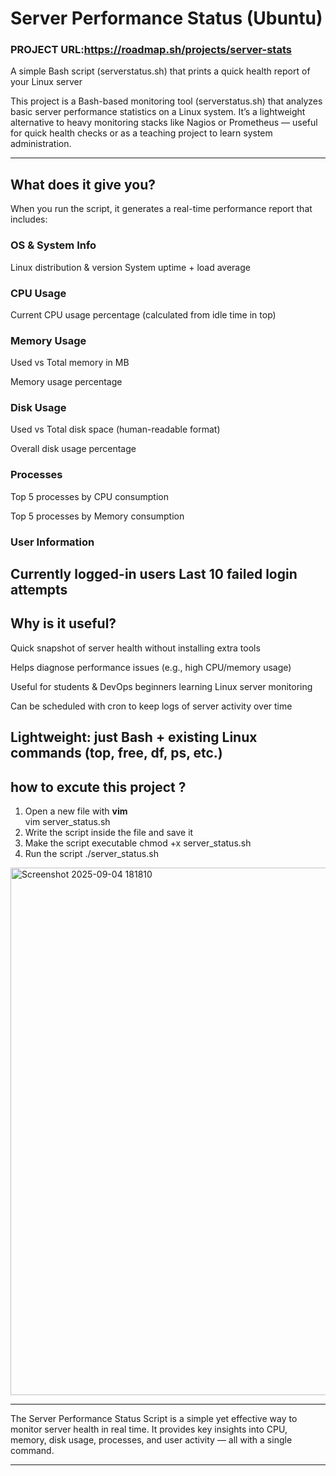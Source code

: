# Server Performance Status (Ubuntu)
### PROJECT URL:https://roadmap.sh/projects/server-stats

A simple Bash script (serverstatus.sh) that prints a quick health report of your Linux server

This project is a Bash-based monitoring tool (serverstatus.sh) that analyzes basic server performance statistics on a Linux system.
It’s a lightweight alternative to heavy monitoring stacks like Nagios or Prometheus — useful for quick health checks or as a teaching project to learn system administration.

---
## What does it give you?
When you run the script, it generates a real-time performance report that includes:

### OS & System Info

Linux distribution & version
System uptime + load average

### CPU Usage

Current CPU usage percentage (calculated from idle time in top)

### Memory Usage

Used vs Total memory in MB

Memory usage percentage

### Disk Usage

Used vs Total disk space (human-readable format)

Overall disk usage percentage

### Processes

Top 5 processes by CPU consumption

Top 5 processes by Memory consumption

### User Information

Currently logged-in users
Last 10 failed login attempts
---

## Why is it useful?

Quick snapshot of server health without installing extra tools

Helps diagnose performance issues (e.g., high CPU/memory usage)

Useful for students & DevOps beginners learning Linux server monitoring

Can be scheduled with cron to keep logs of server activity over time

Lightweight: just Bash + existing Linux commands (top, free, df, ps, etc.)
---
## how to excute this project ?
1. Open a new file with **vim**  
   vim server_status.sh
2. Write the script inside the file and save it
3. Make the script executable
 chmod +x server_status.sh
4. Run the script
./server_status.sh
<img width="1913" height="844" alt="Screenshot 2025-09-04 181810" src="https://github.com/user-attachments/assets/499537b0-8f26-414a-99c8-6bb2cfd8065d" />

---
The Server Performance Status Script is a simple yet effective way to monitor server health in real time.
It provides key insights into CPU, memory, disk usage, processes, and user activity — all with a single command.




---
